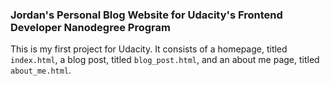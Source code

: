 ### Jordan's Personal Blog Website for Udacity's Frontend Developer Nanodegree Program

This is my first project for Udacity. It consists of a homepage, titled `index.html`, a blog post, titled `blog_post.html`, and an about me page, titled `about_me.html`.

